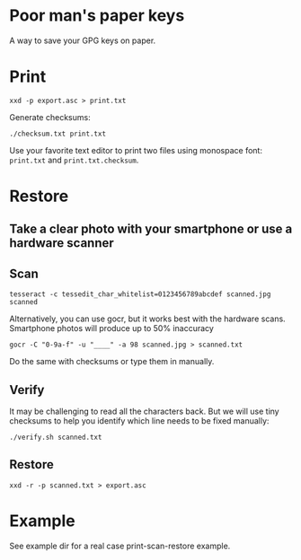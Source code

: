 # Poor man's paper keys

A way to save your GPG keys on paper.

# Print

```
xxd -p export.asc > print.txt
```
Generate checksums:

```
./checksum.txt print.txt
```
Use your favorite text editor to print two files using monospace font: `print.txt` and `print.txt.checksum`.

# Restore

## Take a clear photo with your smartphone or use a hardware scanner

## Scan

```
tesseract -c tessedit_char_whitelist=0123456789abcdef scanned.jpg scanned
```
Alternatively, you can use gocr, but it works best with the hardware scans. Smartphone photos will produce up to 50% inaccuracy

```
gocr -C "0-9a-f" -u "____" -a 98 scanned.jpg > scanned.txt
```

Do the same with checksums or type them in manually.

## Verify

It may be challenging to read all the characters back. But we will use tiny checksums to help you identify which line needs to be fixed manually:

```
./verify.sh scanned.txt
```

## Restore

```
xxd -r -p scanned.txt > export.asc
```

# Example

See example dir for a real case print-scan-restore example.



